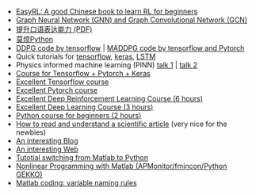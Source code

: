 <!-- Others -->

- [EasyRL: A good Chinese book to learn RL for beginners](https://datawhalechina.github.io/easy-rl/#/)
- [Graph Neural Network (GNN) and Graph Convolutional Network (GCN)](https://www.bilibili.com/video/BV1Em4y1A7Vm/?spm_id_from=333.999.0.0)
- [提升口语表达能力 (PDF)](/pdf/oralSkill.pdf)
- [莫烦Python](https://mofanpy.com/tutorials/)
- [DDPG code by tensorflow](https://zhuanlan.zhihu.com/p/111257402) | [MADDPG code by tensorflow and Pytorch](https://zhuanlan.zhihu.com/p/563811153)
- Quick tutorials for [tensorflow](https://www.geeksforgeeks.org/introduction-to-tensorflow/?ref=gcse), [keras](https://www.cnblogs.com/rush-peng/p/15523545.html), [LSTM](https://zhuanlan.zhihu.com/p/42863963)
- Physics informed machine learning (PINN) [talk 1](https://www.bilibili.com/video/BV19a41167RU/?spm_id_from=333.788.recommend_more_video.-1) | [talk 2](https://www.bilibili.com/video/BV1yu411d7Cp/?spm_id_from=333.337.search-card.all.click)
- [Course for Tensorflow + Pytorch + Keras](https://www.bilibili.com/video/BV1FW4y1b7WM/?spm_id_from=333.337.search-card.all.click)
- [Excellent Tensorflow course](https://www.bilibili.com/video/BV1FW4y1b7WM/?spm_id_from=333.337.search-card.all.click)
- [Excellent Pytorch course](https://www.bilibili.com/video/BV1we4y1b71X?p=4)
- [Excellent Deep Reinforcement Learning Course (6 hours)](https://www.bilibili.com/video/BV1L3411373y?p=1)
- [Excellent Deep Learning Course (3 hours)](https://www.bilibili.com/video/BV1K94y1Z7wn?spm_id_from=333.337.search-card.all.click)
- [Python course for beginners (2 hours)](https://www.bilibili.com/video/BV1944y1x7SW?p=1)
- [How to read and understand a scientific article](https://violentmetaphors.com/2013/08/25/how-to-read-and-understand-a-scientific-paper-2/) (very nice for the newbies)
- [An interesting Blog](https://www.danielherber.com/blog.php)
- [An interesting Web](https://sites.google.com/site/amirbeck314/links)
- [Tutotial switching from Matlab to Python](https://realpython.com/matlab-vs-python/)
- [Nonlinear Programming with Matlab (APMonitor/fmincon/Python GEKKO)](https://apmonitor.com/che263/index.php/Main/MatlabOptimization)
- [Matlab coding: variable naming rules](https://www.ee.columbia.edu/~marios/matlab/MatlabStyle1p5.pdf)
